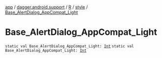 [app](../../../index.md) / [dagger.android.support](../../index.md) / [R](../index.md) / [style](index.md) / [Base_AlertDialog_AppCompat_Light](./-base_-alert-dialog_-app-compat_-light.md)

# Base_AlertDialog_AppCompat_Light

`static val Base_AlertDialog_AppCompat_Light: `[`Int`](https://kotlinlang.org/api/latest/jvm/stdlib/kotlin/-int/index.html)
`static val Base_AlertDialog_AppCompat_Light: `[`Int`](https://kotlinlang.org/api/latest/jvm/stdlib/kotlin/-int/index.html)